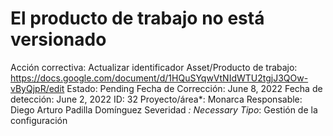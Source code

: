 # El producto de trabajo no está versionado

Acción correctiva: Actualizar identificador
Asset/Producto de trabajo: https://docs.google.com/document/d/1HQuSYqwVtNIdWTU2tgjJ3QOw-vByQjpR/edit
Estado: Pending
Fecha de Corrección: June 8, 2022
Fecha de detección: June 2, 2022
ID: 32
Proyecto/área*: Monarca
Responsable: Diego Arturo Padilla Domínguez
Severidad *: Necessary
Tipo*: Gestión de la configuración